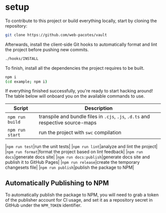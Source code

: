 # setup

To contribute to this project or build everything locally, start by cloning the repository:

```bash
git clone https://github.com/web-pacotes/vault
```

Afterwards, install the client-side Git hooks to automatically format and lint the project before pushing new commits.

```bash
./hooks/INSTALL
```

To finish, install all the dependencies the project requires to be built.

```bash
npm i
(cd example; npm i)
```

If everything finished successfully, you're ready to start hacking around! The table below will onboard you on the available commands to use.

| Script          | Description                                                                     |
| --------------- | ------------------------------------------------------------------------------- |
| `npm run build` | transpile and bundle files in `.cjs`, `.js`, `.d.ts` and respective source-maps |
| `npm run start` | run the project with `swc` compilation                                          |

|`npm run test`|run the unit tests|
|`npm run lint`|analyze and lint the project|
|`npm run format`|format the project based on lint feedback|
|`npm run docs`|generate docs site|
|`npm run docs:publish`|generate docs site and publish it to GitHub Pages|
|`npm run release`|create the temporary changesets file|
|`npm run publish`|publish the package to NPM|

## Automatically Publishing to NPM

To automatically publish the package to NPM, you will need to grab a token of the publisher account for CI usage, and set it as a repository secret in GitHub under the `NPM_TOKEN` identifier.
